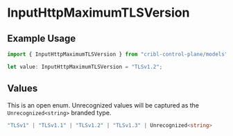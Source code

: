 # InputHttpMaximumTLSVersion

## Example Usage

```typescript
import { InputHttpMaximumTLSVersion } from "cribl-control-plane/models";

let value: InputHttpMaximumTLSVersion = "TLSv1.2";
```

## Values

This is an open enum. Unrecognized values will be captured as the `Unrecognized<string>` branded type.

```typescript
"TLSv1" | "TLSv1.1" | "TLSv1.2" | "TLSv1.3" | Unrecognized<string>
```